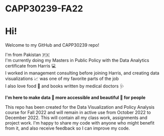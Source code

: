 # CAPP30239-FA22

# Hi! 

Welcome to my GitHub and CAPP30239 repo!  

I'm from Pakistan :pakistan:  
I'm currently doing my Masters in Public Policy with the Data Analytics certificate from Harris :computer:  
I worked in management consulting before joining Harris, and creating data visualizations :chart_with_upwards_trend:  was one of my favorite parts of the job  
I also love food :stew: and books written by medical doctors :stethoscope:   
 
**I'm here to make data :1234: more accessible and beautiful :bouquet: for people**   

This repo has been created for the Data Visualization and Policy Analysis course for Fall 2022 and will remain in active use from October 2022 to December 2022. This will contain all my class work, assignments and project work. I'm happy to share my code with anyone who might benefit from it, and also receive feedback so I can improve my code. 


  


